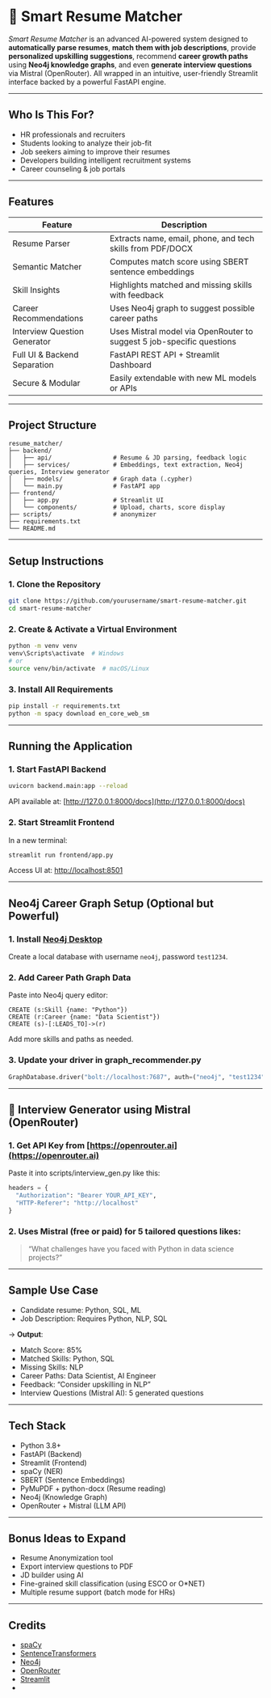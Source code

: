 # 📄 Smart Resume Matcher

*Smart Resume Matcher* is an advanced AI-powered system designed to **automatically parse resumes**, **match them with job descriptions**, provide **personalized upskilling suggestions**, recommend **career growth paths** using **Neo4j knowledge graphs**, and even **generate interview questions** via Mistral (OpenRouter). All wrapped in an intuitive, user-friendly Streamlit interface backed by a powerful FastAPI engine.

---

## Who Is This For?

- HR professionals and recruiters
- Students looking to analyze their job-fit
- Job seekers aiming to improve their resumes
- Developers building intelligent recruitment systems
- Career counseling & job portals

---

## Features

| Feature                          | Description |
|----------------------------------|-------------|
| Resume Parser                 | Extracts name, email, phone, and tech skills from PDF/DOCX |
| Semantic Matcher              | Computes match score using SBERT sentence embeddings |
| Skill Insights               | Highlights matched and missing skills with feedback |
| Career Recommendations        | Uses Neo4j graph to suggest possible career paths |
| Interview Question Generator  | Uses Mistral model via OpenRouter to suggest 5 job-specific questions |
| Full UI & Backend Separation | FastAPI REST API + Streamlit Dashboard |
| Secure & Modular             | Easily extendable with new ML models or APIs |

---

## Project Structure

```
resume_matcher/
├── backend/
│   ├── api/                 # Resume & JD parsing, feedback logic
│   ├── services/            # Embeddings, text extraction, Neo4j queries, Interview generator
│   ├── models/              # Graph data (.cypher)
│   └── main.py              # FastAPI app
├── frontend/
│   ├── app.py               # Streamlit UI
│   └── components/          # Upload, charts, score display
├── scripts/                 # anonymizer
├── requirements.txt
└── README.md
```

---

## Setup Instructions

### 1. Clone the Repository
```bash
git clone https://github.com/yourusername/smart-resume-matcher.git
cd smart-resume-matcher
```

### 2. Create & Activate a Virtual Environment
```bash
python -m venv venv
venv\Scripts\activate  # Windows
# or
source venv/bin/activate  # macOS/Linux
```

### 3. Install All Requirements
```bash
pip install -r requirements.txt
python -m spacy download en_core_web_sm
```

---

## Running the Application

### 1. Start FastAPI Backend
```bash
uvicorn backend.main:app --reload
```
API available at: [http://127.0.0.1:8000/docs](http://127.0.0.1:8000/docs)

### 2. Start Streamlit Frontend
In a new terminal:
```bash
streamlit run frontend/app.py
```
Access UI at: [http://localhost:8501](http://localhost:8501)

---

## Neo4j Career Graph Setup (Optional but Powerful)

### 1. Install [Neo4j Desktop](https://neo4j.com/download/)
Create a local database with username `neo4j`, password `test1234`.

### 2. Add Career Path Graph Data
Paste into Neo4j query editor:
```cypher
CREATE (s:Skill {name: "Python"})
CREATE (r:Career {name: "Data Scientist"})
CREATE (s)-[:LEADS_TO]->(r)
```
Add more skills and paths as needed.

### 3. Update your driver in graph_recommender.py
```python
GraphDatabase.driver("bolt://localhost:7687", auth=("neo4j", "test1234"))
```

---

## 🤖 Interview Generator using Mistral (OpenRouter)

### 1. Get API Key from [https://openrouter.ai](https://openrouter.ai)
Paste it into scripts/interview_gen.py like this:
```python
headers = {
  "Authorization": "Bearer YOUR_API_KEY",
  "HTTP-Referer": "http://localhost"
}
```

### 2. Uses Mistral (free or paid) for 5 tailored questions likes:
> “What challenges have you faced with Python in data science projects?”

---

## Sample Use Case

- Candidate resume: Python, SQL, ML
- Job Description: Requires Python, NLP, SQL

→ **Output**:
- Match Score: 85%
- Matched Skills: Python, SQL
- Missing Skills: NLP
- Career Paths: Data Scientist, AI Engineer
- Feedback: “Consider upskilling in NLP”
- Interview Questions (Mistral AI): 5 generated questions

---

## Tech Stack

- Python 3.8+
- FastAPI (Backend)
- Streamlit (Frontend)
- spaCy (NER)
- SBERT (Sentence Embeddings)
- PyMuPDF + python-docx (Resume reading)
- Neo4j (Knowledge Graph)
- OpenRouter + Mistral (LLM API)

---

## Bonus Ideas to Expand

- Resume Anonymization tool
- Export interview questions to PDF
- JD builder using AI
- Fine-grained skill classification (using ESCO or O*NET)
- Multiple resume support (batch mode for HRs)

---

## Credits

- [spaCy](https://spacy.io/)
- [SentenceTransformers](https://www.sbert.net/)
- [Neo4j](https://neo4j.com/)
- [OpenRouter](https://openrouter.ai/)
- [Streamlit](https://streamlit.io/)
-
